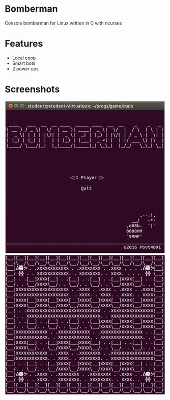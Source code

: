 # Bomberman
Console bomberman for Linux written in C with ncurses

# Features
* Local coop<br />
* Smart bots<br />
* 2 power ups

# Screenshots
![Menu](screenshots/2.png?raw=true "Main menu")
![Game](screenshots/1.png?raw=true "Game screen")
